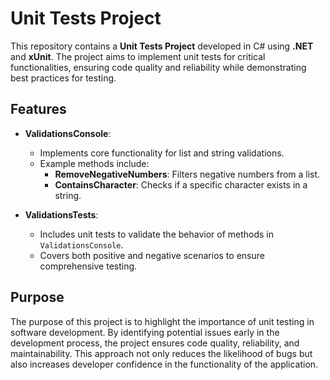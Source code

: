 # Unit Tests Project

This repository contains a **Unit Tests Project** developed in C# using **.NET** and **xUnit**. The project aims to implement unit tests for critical functionalities, ensuring code quality and reliability while demonstrating best practices for testing.

## Features

- **ValidationsConsole**:
  - Implements core functionality for list and string validations.
  - Example methods include:
    - **RemoveNegativeNumbers**: Filters negative numbers from a list.
    - **ContainsCharacter**: Checks if a specific character exists in a string.

- **ValidationsTests**:
  - Includes unit tests to validate the behavior of methods in `ValidationsConsole`.
  - Covers both positive and negative scenarios to ensure comprehensive testing.

## Purpose

The purpose of this project is to highlight the importance of unit testing in software development. By identifying potential issues early in the development process, the project ensures code quality, reliability, and maintainability. This approach not only reduces the likelihood of bugs but also increases developer confidence in the functionality of the application.
